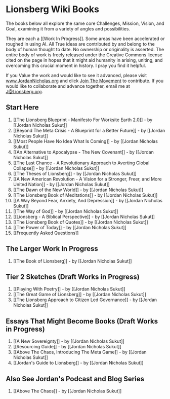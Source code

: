 # Lionsberg Wiki Books 

The books below all explore the same core Challenges, Mission, Vision, and Goal, examining it from a variety of angles and possibilities. 

They are each a [[Work In Progress]]. Some areas have been accelerated or roughed in using AI. All True ideas are contributed by and belong to the body of human thought to date. No ownership or originality is asserted. The entire body of work is freely released under the Creative Commons license cited on the page in hopes that it might aid humanity in arising, uniting, and overcoming this crucial moment in history. I pray you find it helpful. 

If you Value the work and would like to see it advanced, please visit www.JordanNicholas.org and click [Join The Movement](https://jordannicholas.org/join_the_movement) to contribute. If you would like to collaborate and advance together, email me at J@Lionsberg.org. 
## Start Here 

1. [[The Lionsberg Blueprint - Manifesto For Worksite Earth 2.0]] - by [[Jordan Nicholas Sukut]] 
2. [[Beyond The Meta Crisis - A Blueprint for a Better Future]] - by [[Jordan Nicholas Sukut]]    
3. [[Most People Have No Idea What Is Coming]] - by [[Jordan Nicholas Sukut]]  
4. [[An Alternative to Apocalypse - The New Covenant]] - by [[Jordan Nicholas Sukut]]  
5. [[The Last Chance - A Revolutionary Approach to Averting Global Collapse]] - by [[Jordan Nicholas Sukut]]   
6. [[The Theses of Lionsberg]] - by [[Jordan Nicholas Sukut]]
7. [[A New American Revolution - A Vision for a Stronger, Freer, and More United Nation]] - by [[Jordan Nicholas Sukut]]   
8. [[The Dawn of the New World]] - by [[Jordan Nicholas Sukut]]   
9. [[The Lionsberg Book of Meditations]] - by [[Jordan Nicholas Sukut]]   
10. [[A Way Beyond Fear, Anxiety, And Depression]]  - by [[Jordan Nicholas Sukut]] 
11. [[The Way of God]] - by [[Jordan Nicholas Sukut]]  
12. [[Lionsberg - A Biblical Perspective]] - by [[Jordan Nicholas Sukut]]  
13. [[The Lionsberg Book of Quotes]] - by [[Jordan Nicholas Sukut]]  
14. [[The Power of Today]] - by [[Jordan Nicholas Sukut]]  
15. [[Frequently Asked Questions]] 

## The Larger Work In Progress

1. [[The Book of Lionsberg]] -  by [[Jordan Nicholas Sukut]]  

## Tier 2 Sketches (Draft Works in Progress)

1. [[Playing With Poetry]] - by [[Jordan Nicholas Sukut]]  
2. [[The Great Game of Lionsberg]] - by [[Jordan Nicholas Sukut]]  
3. [[The Lionsberg Approach to Citizen Led Governance]] - by [[Jordan Nicholas Sukut]]  

## Essays That Might Become Books (Draft Works in Progress)

1. [[A New Sovereignty]] - by [[Jordan Nicholas Sukut]]  
2. [[Resourcing Guide]] - by [[Jordan Nicholas Sukut]]  
3. [[Above The Chaos, Introducing The Meta Game]] - by [[Jordan Nicholas Sukut]]  
4. [[Jordan's Guide to Lionsberg]] - by [[Jordan Nicholas Sukut]]  
## Also See Jordan's Podcast and Blog Series 

1. [[Above The Chaos]] - by [[Jordan Nicholas Sukut]]  

